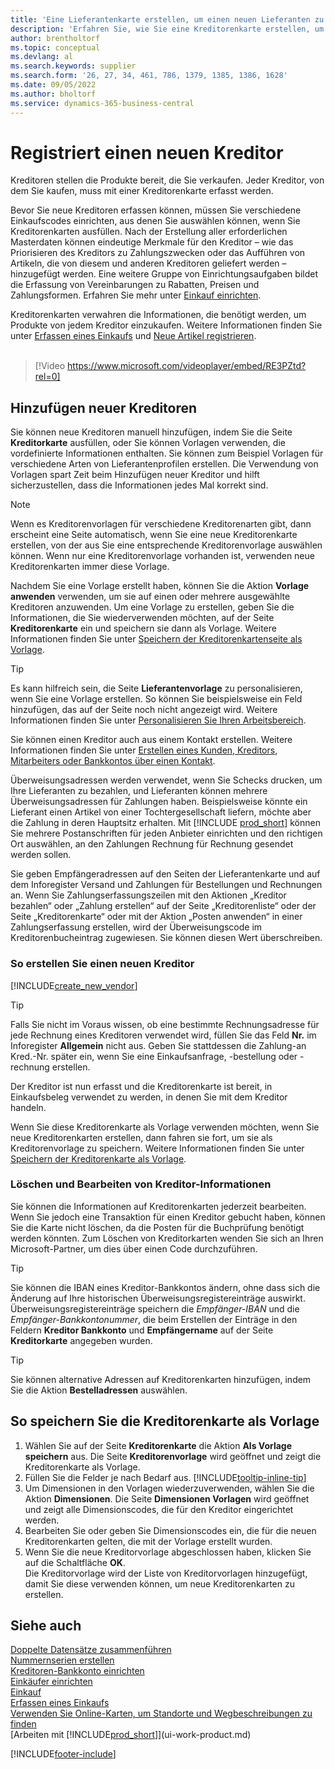 ```yaml
---
title: 'Eine Lieferantenkarte erstellen, um einen neuen Lieferanten zu registrieren (enthält ein Video)'
description: 'Erfahren Sie, wie Sie eine Kreditorenkarte erstellen, um einen neuen Kreditor oder Lieferanten zu registrieren und Kreditorenkarten als Vorlage zu speichern.'
author: brentholtorf
ms.topic: conceptual
ms.devlang: al
ms.search.keywords: supplier
ms.search.form: '26, 27, 34, 461, 786, 1379, 1385, 1386, 1628'
ms.date: 09/05/2022
ms.author: bholtorf
ms.service: dynamics-365-business-central
---
```

# <a name="register-new-vendors"></a>Registriert einen neuen Kreditor

Kreditoren stellen die Produkte bereit, die Sie verkaufen. Jeder Kreditor, von dem Sie kaufen, muss mit einer Kreditorenkarte erfasst werden.

Bevor Sie neue Kreditoren erfassen können, müssen Sie verschiedene Einkaufscodes einrichten, aus denen Sie auswählen können, wenn Sie Kreditorenkarten ausfüllen. Nach der Erstellung aller erforderlichen Masterdaten können eindeutige Merkmale für den Kreditor – wie das Priorisieren des Kreditors zu Zahlungszwecken oder das Aufführen von Artikeln, die von diesem und anderen Kreditoren geliefert werden – hinzugefügt werden. Eine weitere Gruppe von Einrichtungsaufgaben bildet die Erfassung von Vereinbarungen zu Rabatten, Preisen und Zahlungsformen. Erfahren Sie mehr unter [Einkauf einrichten](purchasing-setup-purchasing.md).

Kreditorenkarten verwahren die Informationen, die benötigt werden, um Produkte von jedem Kreditor einzukaufen. Weitere Informationen finden Sie unter [Erfassen eines Einkaufs](purchasing-how-record-purchases.md) und [Neue Artikel registrieren](inventory-how-register-new-items.md).
<br /><br />  

> [!Video https://www.microsoft.com/videoplayer/embed/RE3PZtd?rel=0]

## <a name="adding-new-vendors"></a>Hinzufügen neuer Kreditoren

Sie können neue Kreditoren manuell hinzufügen, indem Sie die Seite **Kreditorkarte** ausfüllen, oder Sie können Vorlagen verwenden, die vordefinierte Informationen enthalten. Sie können zum Beispiel Vorlagen für verschiedene Arten von Lieferantenprofilen erstellen. Die Verwendung von Vorlagen spart Zeit beim Hinzufügen neuer Kreditor und hilft sicherzustellen, dass die Informationen jedes Mal korrekt sind.

> [!NOTE]  
> Wenn es Kreditorenvorlagen für verschiedene Kreditorenarten gibt, dann erscheint eine Seite automatisch, wenn Sie eine neue Kreditorenkarte erstellen, von der aus Sie eine entsprechende Kreditorenvorlage auswählen können. Wenn nur eine Kreditorenvorlage vorhanden ist, verwenden neue Kreditorenkarten immer diese Vorlage.

Nachdem Sie eine Vorlage erstellt haben, können Sie die Aktion **Vorlage anwenden** verwenden, um sie auf einen oder mehrere ausgewählte Kreditoren anzuwenden. Um eine Vorlage zu erstellen, geben Sie die Informationen, die Sie wiederverwenden möchten, auf der Seite **Kreditorenkarte** ein und speichern sie dann als Vorlage. Weitere Informationen finden Sie unter [Speichern der Kreditorenkartenseite als Vorlage](purchasing-how-register-new-vendors.md#to-save-the-vendor-card-as-a-template).

> [!TIP]
> Es kann hilfreich sein, die Seite **Lieferantenvorlage** zu personalisieren, wenn Sie eine Vorlage erstellen. So können Sie beispielsweise ein Feld hinzufügen, das auf der Seite noch nicht angezeigt wird. Weitere Informationen finden Sie unter [Personalisieren Sie Ihren Arbeitsbereich](/dynamics365/business-central/ui-personalization-user#start-personalizing-by-using-the-personalization-mode).

Sie können einen Kreditor auch aus einem Kontakt erstellen. Weitere Informationen finden Sie unter [Erstellen eines Kunden, Kreditors, Mitarbeiters oder Bankkontos über einen Kontakt](marketing-create-contact-companies.md#to-create-a-customer-vendor-employee-or-bank-account-from-a-contact).

Überweisungsadressen werden verwendet, wenn Sie Schecks drucken, um Ihre Lieferanten zu bezahlen, und Lieferanten können mehrere Überweisungsadressen für Zahlungen haben. Beispielsweise könnte ein Lieferant einen Artikel von einer Tochtergesellschaft liefern, möchte aber die Zahlung in deren Hauptsitz erhalten. Mit [!INCLUDE [prod_short](includes/prod_short.md)] können Sie mehrere Postanschriften für jeden Anbieter einrichten und den richtigen Ort auswählen, an den Zahlungen Rechnung für Rechnung gesendet werden sollen.

Sie geben Empfängeradressen auf den Seiten der Lieferantenkarte und auf dem Inforegister Versand und Zahlungen für Bestellungen und Rechnungen an. Wenn Sie Zahlungserfassungszeilen mit den Aktionen „Kreditor bezahlen“ oder „Zahlung erstellen“ auf der Seite „Kreditorenliste“ oder der Seite „Kreditorenkarte“ oder mit der Aktion „Posten anwenden“ in einer Zahlungserfassung erstellen, wird der Überweisungscode im Kreditorenbucheintrag zugewiesen. Sie können diesen Wert überschreiben.

### <a name="to-create-a-new-vendor"></a>So erstellen Sie einen neuen Kreditor

[!INCLUDE[create_new_vendor](includes/create_new_vendor.md)]

> [!TIP]  
> Falls Sie nicht im Voraus wissen, ob eine bestimmte Rechnungsadresse für jede Rechnung eines Kreditoren verwendet wird, füllen Sie das Feld **Nr.** im Inforegister **Allgemein** nicht aus. Geben Sie stattdessen die Zahlung-an Kred.-Nr. später ein, wenn Sie eine Einkaufsanfrage, -bestellung oder -rechnung erstellen.

Der Kreditor ist nun erfasst und die Kreditorenkarte ist bereit, in Einkaufsbeleg verwendet zu werden, in denen Sie mit dem Kreditor handeln.

Wenn Sie diese Kreditorenkarte als Vorlage verwenden möchten, wenn Sie neue Kreditorenkarten erstellen, dann fahren sie fort, um sie als Kreditorenvorlage zu speichern. Weitere Informationen finden Sie unter [Speichern der Kreditorenkarte als Vorlage](#to-save-the-vendor-card-as-a-template).

### <a name="deleting-and-editing-vendor-information"></a>Löschen und Bearbeiten von Kreditor-Informationen

Sie können die Informationen auf Kreditorenkarten jederzeit bearbeiten. Wenn Sie jedoch eine Transaktion für einen Kreditor gebucht haben, können Sie die Karte nicht löschen, da die Posten für die Buchprüfung benötigt werden könnten. Zum Löschen von Kreditorkarten wenden Sie sich an Ihren Microsoft-Partner, um dies über einen Code durchzuführen.

> [!TIP]
> Sie können die IBAN eines Kreditor-Bankkontos ändern, ohne dass sich die Änderung auf Ihre historischen Überweisungsregistereinträge auswirkt. Überweisungsregistereinträge speichern die *Empfänger-IBAN* und die *Empfänger-Bankkontonummer*, die beim Erstellen der Einträge in den Feldern **Kreditor Bankkonto** und **Empfängername** auf der Seite **Kreditorkarte** angegeben wurden.

> [!TIP]
> Sie können alternative Adressen auf Kreditorenkarten hinzufügen, indem Sie die Aktion **Bestelladressen** auswählen.

## <a name="to-save-the-vendor-card-as-a-template"></a>So speichern Sie die Kreditorenkarte als Vorlage

1. Wählen Sie auf der Seite **Kreditorenkarte** die Aktion **Als Vorlage speichern** aus. Die Seite **Kreditorenvorlage** wird geöffnet und zeigt die Kreditorenkarte als Vorlage.
2. Füllen Sie die Felder je nach Bedarf aus. [!INCLUDE[tooltip-inline-tip](includes/tooltip-inline-tip_md.md)]
3. Um Dimensionen in den Vorlagen wiederzuverwenden, wählen Sie die Aktion **Dimensionen**. Die Seite **Dimensionen Vorlagen** wird geöffnet und zeigt alle Dimensionscodes, die für den Kreditor eingerichtet werden.
4. Bearbeiten Sie oder geben Sie Dimensionscodes ein, die für die neuen Kreditorenkarten gelten, die mit der Vorlage erstellt wurden.
5. Wenn Sie die neue Kreditorvorlage abgeschlossen haben, klicken Sie auf die Schaltfläche **OK**.  
   Die Kreditorvorlage wird der Liste von Kreditorvorlagen hinzugefügt, damit Sie diese verwenden können, um neue Kreditorenkarten zu erstellen.

## <a name="see-also"></a>Siehe auch

[Doppelte Datensätze zusammenführen](sales-how-merge-duplicate-records.md)  
[Nummernserien erstellen](ui-create-number-series.md)  
[Kreditoren-Bankkonto einrichten](purchasing-how-set-up-vendors-bank-accounts.md)  
[Einkäufer einrichten](purchasing-how-setup-purchasers.md)  
[Einkauf](purchasing-manage-purchasing.md)  
[Erfassen eines Einkaufs](purchasing-how-record-purchases.md)  
[Verwenden Sie Online-Karten, um Standorte und Wegbeschreibungen zu finden](across-online-maps.md)  
[Arbeiten mit [!INCLUDE[prod_short](includes/prod_short.md)]](ui-work-product.md)  

[!INCLUDE[footer-include](includes/footer-banner.md)]
